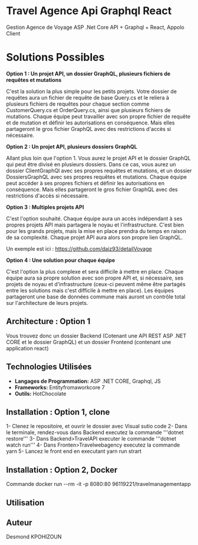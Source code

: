 # Travel Agence Api Graphql React
Gestion Agence de Voyage ASP .Net Core API + Graphql + React, Appolo Client

# Solutions Possibles 


**Option 1 : Un projet API, un dossier GraphQL, plusieurs fichiers de requêtes et mutations**

C'est la solution la plus simple pour les petits projets. Votre dossier de requêtes aura un fichier de requête de base Query.cs et le reliera à plusieurs fichiers de requêtes pour chaque section comme CustomerQuery.cs et OrderQuery.cs, ainsi que plusieurs fichiers de mutations. Chaque équipe peut travailler avec son propre fichier de requête et de mutation et définir les autorisations en conséquence. Mais elles partageront le gros fichier GraphQL avec des restrictions d'accès si nécessaire.

**Option 2 : Un projet API, plusieurs dossiers GraphQL**

Allant plus loin que l'option 1. Vous aurez le projet API et le dossier GraphQL qui peut être divisé en plusieurs dossiers. Dans ce cas, vous aurez un dossier ClientGraphQl avec ses propres requêtes et mutations, et un dossier DossiersGraphQL avec ses propres requêtes et mutations. Chaque équipe peut accéder à ses propres fichiers et définir les autorisations en conséquence. Mais elles partageront le gros fichier GraphQL avec des restrictions d'accès si nécessaire.

**Option 3 : Multiples projets API**

C'est l'option souhaité. Chaque équipe aura un accès indépendant à ses propres projets API mais partagera le noyau et l'infrastructure. C'est bien pour les grands projets, mais la mise en place prendra du temps en raison de sa complexité. Chaque projet API aura alors son propre lien GraphQL.

Un exemple est ici : https://github.com/daiz93/detailVoyage

**Option 4 : Une solution pour chaque équipe**

C'est l'option la plus complexe et sera difficile à mettre en place. Chaque équipe aura sa propre solution avec son propre API et, si nécessaire, ses projets de noyau et d'infrastructure (ceux-ci peuvent même être partagés entre les solutions mais c'est difficile à mettre en place). Les équipes partageront une base de données commune mais auront un contrôle total sur l'architecture de leurs projets.



## Architecture : Option 1 

Vous trouvez donc un dossier Backend (Cotenant une API REST ASP .NET CORE et le dossier GraphQL) et un dossier Frontend (contenant une application react)

## Technologies Utilisées
- **Langages de Programmation:** ASP .NET CORE, Graphql, JS
- **Frameworks:** Entityfromaworkcore 7
- **Outils:** HotChocolate

## Installation :  Option 1, clone


1- Clenez le repositoire, et ouvrir le dossier avec Visual sutio code
2- Dans le terminale, rendez-vous dans Backend executez la commande '''dotnet restore'''
3- Dans Backend>TravelAPI  executer le commande '''dotnet watch run'''
4- Dans Fronten>Travelwebagency executez la commande yarn
5- Lancez le front end en executant yarn run strart


## Installation :  Option 2, Docker

Commande docker run --rm -it -p 8080:80 96119221/travelmanagementapp

## Utilisation



## Auteur
Desmond KPOHIZOUN
